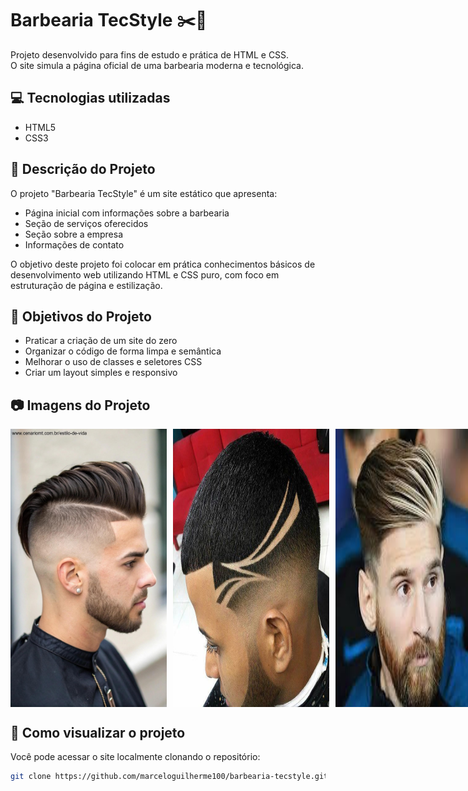 # Barbearia TecStyle ✂️💈  

Projeto desenvolvido para fins de estudo e prática de HTML e CSS.  
O site simula a página oficial de uma barbearia moderna e tecnológica.

## 💻 Tecnologias utilizadas

- HTML5  
- CSS3  

## 📑 Descrição do Projeto

O projeto "Barbearia TecStyle" é um site estático que apresenta:

- Página inicial com informações sobre a barbearia  
- Seção de serviços oferecidos  
- Seção sobre a empresa  
- Informações de contato  

O objetivo deste projeto foi colocar em prática conhecimentos básicos de desenvolvimento web utilizando HTML e CSS puro, com foco em estruturação de página e estilização.

## 🎯 Objetivos do Projeto

- Praticar a criação de um site do zero  
- Organizar o código de forma limpa e semântica  
- Melhorar o uso de classes e seletores CSS  
- Criar um layout simples e responsivo

## 📷 Imagens do Projeto

<div style="display: flex; gap: 10px;">
  <img src="./1.jpg" alt="Página Inicial" width="250">
  <img src="./2.jpg" alt="Serviços" width="250">
  <img src="./3.jpg" alt="Contato" width="250">
</div>




## 🚀 Como visualizar o projeto

Você pode acessar o site localmente clonando o repositório:

```bash
git clone https://github.com/marceloguilherme100/barbearia-tecstyle.git
